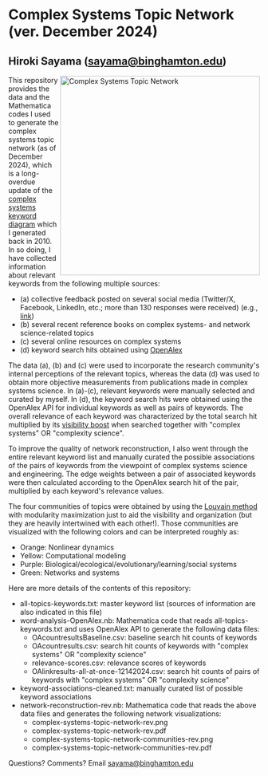 # Complex Systems Topic Network (ver. December 2024)
## Hiroki Sayama (sayama@binghamton.edu)

<img src="complex-systems-topic-network-rev.png" alt="Complex Systems Topic Network" width=400 align="right" />

This repository provides the data and the Mathematica codes I used to generate the complex systems topic network (as of December 2024), which is a long-overdue update of the [complex systems keyword diagram](https://en.wikipedia.org/wiki/File:Complex_systems_organizational_map.jpg) which I generated back in 2010. In so doing, I have collected information about relevant keywords from the following multiple sources:
   * (a) collective feedback posted on several social media (Twitter/X, Facebook, LinkedIn, etc.; more than 130 responses were received) (e.g., [link](https://x.com/HirokiSayama/status/1605664684962619394))
   * (b) several recent reference books on complex systems- and network science-related topics
   * (c) several online resources on complex systems
   * (d) keyword search hits obtained using [OpenAlex](https://openalex.org/)

The data (a), (b) and (c) were used to incorporate the research community's internal perceptions of the relevant topics, whereas the data (d) was used to obtain more objective measurements from publications made in complex systems science. In (a)-(c), relevant keywords were manually selected and curated by myself. In (d), the keyword search hits were obtained using the OpenAlex API for individual keywords as well as pairs of keywords. The overall relevance of each keyword was characterized by the total search hit multiplied by its [visibility boost](https://journals.plos.org/plosone/article?id=10.1371/journal.pone.0038747) when searched together with "complex systems" OR "complexity science".

To improve the quality of network reconstruction, I also went through the entire relevant keyword list and manually curated the possible associations of the pairs of keywords from the viewpoint of complex systems science and engineering. The edge weights between a pair of associated keywords were then calculated according to the OpenAlex search hit of the pair, multiplied by each keyword's relevance values. 

The four communities of topics were obtained by using the [Louvain method](https://iopscience.iop.org/article/10.1088/1742-5468/2008/10/P10008) with modularity maximization just to aid the visibility and organization (but they are heavily intertwined with each other!). Those communities are visualized with the following colors and can be interpreted roughly as:
   * Orange: Nonlinear dynamics
   * Yellow: Computational modeling
   * Purple: Biological/ecological/evolutionary/learning/social systems
   * Green: Networks and systems

Here are more details of the contents of this repository:
   * all-topics-keywords.txt: master keyword list (sources of information are also indicated in this file)
   * word-analysis-OpenAlex.nb: Mathematica code that reads all-topics-keywords.txt and uses OpenAlex API to generate the following data files:
      - OAcountresultsBaseline.csv: baseline search hit counts of keywords
      - OAcountresults.csv: search hit counts of keywords with "complex systems" OR "complexity science"
      - relevance-scores.csv: relevance scores of keywords
      - OAlinkresults-all-at-once-12142024.csv: search hit counts of pairs of keywords with "complex systems" OR "complexity science"
   * keyword-associations-cleaned.txt: manually curated list of possible keyword associations
   * network-reconstruction-rev.nb: Mathematica code that reads the above data files and generates the following network visualizations:
      - complex-systems-topic-network-rev.png
      - complex-systems-topic-network-rev.pdf
      - complex-systems-topic-network-communities-rev.png
      - complex-systems-topic-network-communities-rev.pdf

Questions? Comments? Email sayama@binghamton.edu
